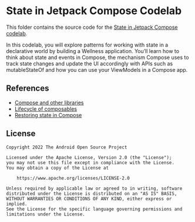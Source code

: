 # State in Jetpack Compose Codelab

This folder contains the source code for the
[State in Jetpack Compose codelab](https://developer.android.com/codelabs/jetpack-compose-state).

In this codelab, you will explore patterns for working with state in a
declarative world by building a Wellness application. You’ll learn how to think
about state and events in Compose, the mechanism Compose uses to track state
changes and update the UI accordingly with APIs such as mutableStateOf and how
you can use your ViewModels in a Compose app.

## References

* [Compose and other libraries](http://developer.android.com/jetpack/compose/libraries#streams)
* [Lifecycle of composables](http://developer.android.com/jetpack/compose/lifecycle#lifecycle-overview)
* [Restoring state in Compose](http://developer.android.com/jetpack/compose/state#restore-ui-state)

## License

```
Copyright 2022 The Android Open Source Project

Licensed under the Apache License, Version 2.0 (the "License");
you may not use this file except in compliance with the License.
You may obtain a copy of the License at

    https://www.apache.org/licenses/LICENSE-2.0

Unless required by applicable law or agreed to in writing, software
distributed under the License is distributed on an "AS IS" BASIS,
WITHOUT WARRANTIES OR CONDITIONS OF ANY KIND, either express or implied.
See the License for the specific language governing permissions and
limitations under the License.
```
